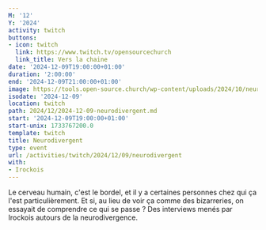 ```yaml
---
M: '12'
Y: '2024'
activity: twitch
buttons:
- icon: twitch
  link: https://www.twitch.tv/opensourcechurch
  link_title: Vers la chaine
date: '2024-12-09T19:00:00+01:00'
duration: '2:00:00'
end: '2024-12-09T21:00:00+01:00'
image: https://tools.open-source.church/wp-content/uploads/2024/10/neurodivergent_square.jpg
isodate: '2024-12-09'
location: twitch
path: 2024/12/2024-12-09-neurodivergent.md
start: '2024-12-09T19:00:00+01:00'
start-unix: 1733767200.0
template: twitch
title: Neurodivergent
type: event
url: /activities/twitch/2024/12/09/neurodivergent
with:
- Irockois
---
```

Le cerveau humain, c'est le bordel, et il y a certaines personnes chez qui ça l'est particulièrement. Et si, au lieu de voir ça comme des bizarreries, on essayait de comprendre ce qui se passe ? Des interviews menés par Irockois autours de la neurodivergence.